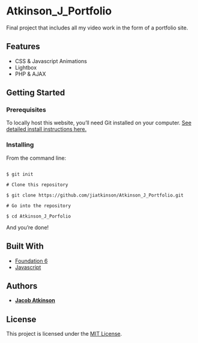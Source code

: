 # Atkinson_J_Portfolio

Final project that includes all my video work in the form of a portfolio site.

## Features

* CSS & Javascript Animations
* Lightbox
* PHP & AJAX

## Getting Started

### Prerequisites

To locally host this website, you’ll need Git installed on your computer.
[See detailed install instructions here.](https://gist.github.com/derhuerst/1b15ff4652a867391f03)

### Installing

From the command line:

```# Initialize git

$ git init

# Clone this repository

$ git clone https://github.com/jiatkinson/Atkinson_J_Portfolio.git

# Go into the repository

$ cd Atkinson_J_Porfolio

```

And you’re done!

## Built With

* [Foundation 6](https://foundation.zurb.com/)
* [Javascript](https://www.javascript.com/)

## Authors

* [**Jacob Atkinson**](https://github.com/jiatkinson)

## License

This project is licensed under the [MIT License](https://opensource.org/licenses/MIT/).

